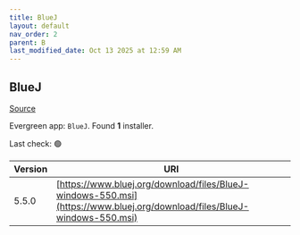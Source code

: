 ```yaml
---
title: BlueJ
layout: default
nav_order: 2
parent: B
last_modified_date: Oct 13 2025 at 12:59 AM
---
```


## BlueJ

[Source](https://www.bluej.org/)

Evergreen app: `BlueJ`. Found **1** installer.

Last check: 🟢

| Version | URI                                                                                                                      |
| ------- | ------------------------------------------------------------------------------------------------------------------------ |
| 5.5.0   | [https://www.bluej.org/download/files/BlueJ-windows-550.msi](https://www.bluej.org/download/files/BlueJ-windows-550.msi) |
